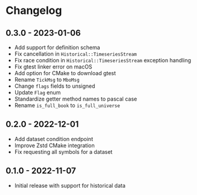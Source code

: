 # Changelog

## 0.3.0 - 2023-01-06
- Add support for definition schema
- Fix cancellation in `Historical::TimeseriesStream`
- Fix race condition in `Historical::TimeseriesStream` exception handling
- Fix gtest linker error on macOS
- Add option for CMake to download gtest
- Rename `TickMsg` to `MboMsg`
- Change `flags` fields to unsigned
- Update `Flag` enum
- Standardize getter method names to pascal case
- Rename `is_full_book` to `is_full_universe`

## 0.2.0 - 2022-12-01
- Add dataset condition endpoint
- Improve Zstd CMake integration
- Fix requesting all symbols for a dataset

## 0.1.0 - 2022-11-07
- Initial release with support for historical data
